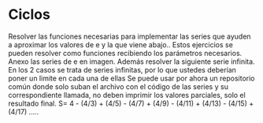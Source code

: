 # Ciclos
Resolver las funciones necesarias para implementar las series que ayuden a aproximar los valores de e y la que viene abajo.. Estos ejercicios se pueden resolver como funciones recibiendo los parámetros necesarios. Anexo las series de e en imagen. Además resolver la siguiente serie infinita.    
En los 2 casos se trata de series infinitas, por lo que ustedes deberían poner un limite en cada una de ellas    Se puede usar por ahora un repositorio común donde solo suban el archivo con el código de las series y su correspondiente llamada, no deben imprimir los valores parciales, solo el resultado final.
S= 4 - (4/3) + (4/5) - (4/7)   + (4/9) - (4/11)   + (4/13) - (4/15)   + (4/17) .....